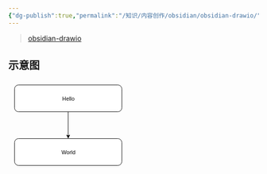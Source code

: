 ```yaml
---
{"dg-publish":true,"permalink":"/知识/内容创作/obsidian/obsidian-drawio/","title":"drawio","tags":["doc","drawio"],"noteIcon":""}
---
```



> [obsidian-drawio](https://github.com/zapthedingbat/drawio-obsidian)

## 示意图

<svg xmlns="http://www.w3.org/2000/svg" version="1.1" height="181px" width="241px" viewBox="-10 -10 261 201" content="&lt;mxGraphModel dx=&quot;469&quot; dy=&quot;1238&quot; grid=&quot;1&quot; gridSize=&quot;10&quot; guides=&quot;1&quot; tooltips=&quot;1&quot; connect=&quot;1&quot; arrows=&quot;1&quot; fold=&quot;1&quot; page=&quot;0&quot; pageScale=&quot;1&quot; pageWidth=&quot;827&quot; pageHeight=&quot;1169&quot; background=&quot;#FFFFFF&quot; math=&quot;0&quot; shadow=&quot;0&quot;&gt;&lt;root&gt;&lt;mxCell id=&quot;0&quot;/&gt;&lt;mxCell id=&quot;1&quot; parent=&quot;0&quot;/&gt;&lt;mxCell id=&quot;4&quot; value=&quot;&quot; style=&quot;edgeStyle=none;html=1;&quot; parent=&quot;1&quot; source=&quot;2&quot; target=&quot;3&quot; edge=&quot;1&quot;&gt;&lt;mxGeometry relative=&quot;1&quot; as=&quot;geometry&quot;/&gt;&lt;/mxCell&gt;&lt;mxCell id=&quot;2&quot; value=&quot;Hello&quot; style=&quot;rounded=1;whiteSpace=wrap;html=1;&quot; parent=&quot;1&quot; vertex=&quot;1&quot;&gt;&lt;mxGeometry y=&quot;-160&quot; width=&quot;240&quot; height=&quot;60&quot; as=&quot;geometry&quot;/&gt;&lt;/mxCell&gt;&lt;mxCell id=&quot;3&quot; value=&quot;World&quot; style=&quot;whiteSpace=wrap;html=1;rounded=1;&quot; parent=&quot;1&quot; vertex=&quot;1&quot;&gt;&lt;mxGeometry y=&quot;-40&quot; width=&quot;240&quot; height=&quot;60&quot; as=&quot;geometry&quot;/&gt;&lt;/mxCell&gt;&lt;/root&gt;&lt;/mxGraphModel&gt;"><style type="text/css"></style><path d="M 120.5 60.5 L 120.5 114.13" fill="none" stroke="rgb(0, 0, 0)" stroke-miterlimit="10" pointer-events="none"/><path d="M 120.5 119.38 L 117 112.38 L 120.5 114.13 L 124 112.38 Z" fill="rgb(0, 0, 0)" stroke="rgb(0, 0, 0)" stroke-miterlimit="10" pointer-events="none"/><rect x="0.5" y="0.5" width="240" height="60" rx="9" ry="9" fill="rgb(255, 255, 255)" stroke="rgb(0, 0, 0)" pointer-events="none"/><g><foreignObject pointer-events="none" width="100%" height="100%" style="overflow: visible; text-align: left;"><div xmlns="http://www.w3.org/1999/xhtml" style="display: flex; align-items: unsafe center; justify-content: unsafe center; width: 238px; height: 1px; padding-top: 31px; margin-left: 2px;"><div data-drawio-colors="color: rgb(0, 0, 0); " style="box-sizing: border-box; font-size: 0px; text-align: center;"><div style="display: inline-block; font-size: 12px; font-family: Helvetica; color: rgb(0, 0, 0); line-height: 1.2; pointer-events: none; white-space: normal; overflow-wrap: normal;">Hello</div></div></div></foreignObject></g><rect x="0.5" y="120.5" width="240" height="60" rx="9" ry="9" fill="rgb(255, 255, 255)" stroke="rgb(0, 0, 0)" pointer-events="none"/><g><foreignObject pointer-events="none" width="100%" height="100%" style="overflow: visible; text-align: left;"><div xmlns="http://www.w3.org/1999/xhtml" style="display: flex; align-items: unsafe center; justify-content: unsafe center; width: 238px; height: 1px; padding-top: 151px; margin-left: 2px;"><div data-drawio-colors="color: rgb(0, 0, 0); " style="box-sizing: border-box; font-size: 0px; text-align: center;"><div style="display: inline-block; font-size: 12px; font-family: Helvetica; color: rgb(0, 0, 0); line-height: 1.2; pointer-events: none; white-space: normal; overflow-wrap: normal;">World</div></div></div></foreignObject></g></svg>
